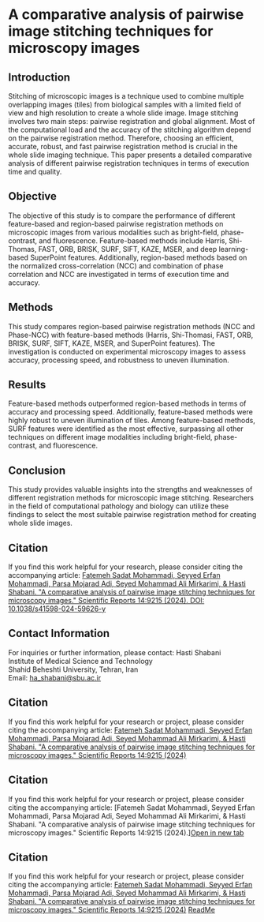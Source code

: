 # A comparative analysis of pairwise image stitching techniques for microscopy images

## Introduction
Stitching of microscopic images is a technique used to combine multiple overlapping images (tiles) from biological samples with a limited field of view and high resolution to create a whole slide image. Image stitching involves two main steps: pairwise registration and global alignment. Most of the computational load and the accuracy of the stitching algorithm depend on the pairwise registration method. Therefore, choosing an efficient, accurate, robust, and fast pairwise registration method is crucial in the whole slide imaging technique. This paper presents a detailed comparative analysis of different pairwise registration techniques in terms of execution time and quality.

## Objective
The objective of this study is to compare the performance of different feature-based and region-based pairwise registration methods on microscopic images from various modalities such as bright-field, phase-contrast, and fluorescence. Feature-based methods include Harris, Shi-Thomas, FAST, ORB, BRISK, SURF, SIFT, KAZE, MSER, and deep learning-based SuperPoint features. Additionally, region-based methods based on the normalized cross-correlation (NCC) and combination of phase correlation and NCC are investigated in terms of execution time and accuracy.

## Methods
This study compares region-based pairwise registration methods (NCC and Phase-NCC) with feature-based methods (Harris, Shi-Thomasi, FAST, ORB, BRISK, SURF, SIFT, KAZE, MSER, and SuperPoint features). The investigation is conducted on experimental microscopy images to assess accuracy, processing speed, and robustness to uneven illumination.

## Results
Feature-based methods outperformed region-based methods in terms of accuracy and processing speed. Additionally, feature-based methods were highly robust to uneven illumination of tiles. Among feature-based methods, SURF features were identified as the most effective, surpassing all other techniques on different image modalities including bright-field, phase-contrast, and fluorescence.

## Conclusion
This study provides valuable insights into the strengths and weaknesses of different registration methods for microscopic image stitching. Researchers in the field of computational pathology and biology can utilize these findings to select the most suitable pairwise registration method for creating whole slide images.

## Citation
If you find this work helpful for your research, please consider citing the accompanying article:
[Fatemeh Sadat Mohammadi, Seyyed Erfan Mohammadi, Parsa Mojarad Adi, Seyed Mohammad Ali Mirkarimi, & Hasti Shabani. "A comparative analysis of pairwise image stitching techniques for microscopy images." Scientific Reports 14:9215 (2024). DOI: 10.1038/s41598-024-59626-y](https://doi.org/10.1038/s41598-024-59626-y)

## Contact Information
For inquiries or further information, please contact:
Hasti Shabani  
Institute of Medical Science and Technology  
Shahid Beheshti University, Tehran, Iran  
Email: ha_shabani@sbu.ac.ir
## Citation
If you find this work helpful for your research or project, please consider citing the accompanying article:
<a href="https://doi.org/10.1038/s41598-024-59626-y" target="_blank">Fatemeh Sadat Mohammadi, Seyyed Erfan Mohammadi, Parsa Mojarad Adi, Seyed Mohammad Ali Mirkarimi, & Hasti Shabani. "A comparative analysis of pairwise image stitching techniques for microscopy images." Scientific Reports 14:9215 (2024)</a>
## Citation
If you find this work helpful for your research or project, please consider citing the accompanying article:
[Fatemeh Sadat Mohammadi, Seyyed Erfan Mohammadi, Parsa Mojarad Adi, Seyed Mohammad Ali Mirkarimi, & Hasti Shabani. "A comparative analysis of pairwise image stitching techniques for microscopy images." Scientific Reports 14:9215 (2024).][Open in new tab](https://external.ink/?to=doi.org/10.1038/s41598-024-59626-y)
## Citation
If you find this work helpful for your research or project, please consider citing the accompanying article:
<a href="https://doi.org/10.1038/s41598-024-59626-y" target="_blank" rel="noopener" >Fatemeh Sadat Mohammadi, Seyyed Erfan Mohammadi, Parsa Mojarad Adi, Seyed Mohammad Ali Mirkarimi, & Hasti Shabani. "A comparative analysis of pairwise image stitching techniques for microscopy images." Scientific Reports 14:9215 (2024)</a>
<a href="https://readme.com/" target="_blank">ReadMe</a>
